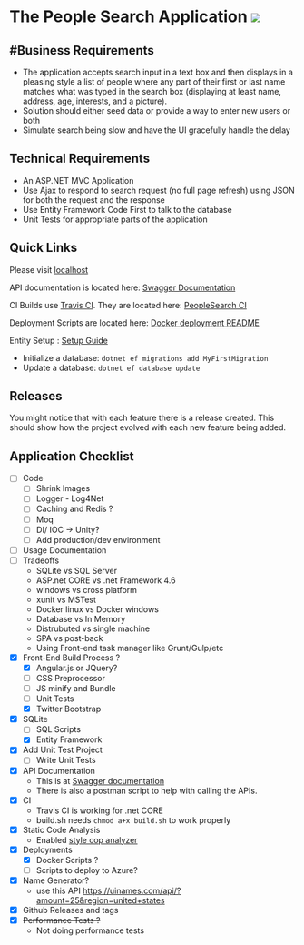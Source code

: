 The People Search Application ![](https://travis-ci.org/supermitsuba/PeopleSearch.svg?branch=master)
====================================================================================================

#Business Requirements
---------------------

- The application accepts search input in a text box and then displays in a pleasing style a list of people where any part of their first or last name matches what was typed in the search box (displaying at least name, address, age, interests, and a picture). 
- Solution should either seed data or provide a way to enter new users or both
- Simulate search being slow and have the UI gracefully handle the delay

Technical Requirements
----------------------

- An ASP.NET MVC Application 
- Use Ajax to respond to search request (no full page refresh) using JSON for both the request and the response
- Use Entity Framework Code First to talk to the database
- Unit Tests for appropriate parts of the application

Quick Links
-----------

Please visit [localhost](http://localhost:8000/)

API documentation is located here: [Swagger Documentation](https://github.com/supermitsuba/PeopleSearch/tree/master/documentation)

CI Builds use [Travis CI](https://travis-ci.com/).  They are located here: [PeopleSearch CI](https://travis-ci.org/supermitsuba/PeopleSearch)

Deployment Scripts are located here: [Docker deployment README](https://github.com/supermitsuba/PeopleSearch/tree/master/deployment/docker)

Entity Setup : [Setup Guide](https://docs.microsoft.com/en-us/ef/core/get-started/netcore/new-db-sqlite)

- Initialize a database: ```dotnet ef migrations add MyFirstMigration```
- Update a database: ```dotnet ef database update```

Releases
--------

You might notice that with each feature there is a release created.  This should show how the project evolved with each new feature being added.

Application Checklist
---------------------

- [ ] Code
  - [ ] Shrink Images
  - [ ] Logger - Log4Net
  - [ ] Caching and Redis ?
  - [ ] Moq
  - [ ] DI/ IOC -> Unity?
  - [ ] Add production/dev environment
- [ ] Usage Documentation
- [ ] Tradeoffs
  - SQLite vs SQL Server
  - ASP.net CORE vs .net Framework 4.6
  - windows vs cross platform
  - xunit vs MSTest
  - Docker linux vs Docker windows
  - Database vs In Memory
  - Distrubuted vs single machine
  - SPA vs post-back 
  - Using Front-end task manager like Grunt/Gulp/etc
- [X] Front-End Build Process ?
  - [X] Angular.js or JQuery?
  - [ ] CSS Preprocessor
  - [ ] JS minify and Bundle
  - [ ] Unit Tests
  - [X] Twitter Bootstrap
- [X] SQLite
  - [ ] SQL Scripts
  - [X] Entity Framework
- [X] Add Unit Test Project
  - [ ] Write Unit Tests
- [X] API Documentation
  - This is at [Swagger documentation](https://github.com/supermitsuba/PeopleSearch/tree/master/documentation)
  - There is also a postman script to help with calling the APIs.
- [X] CI
  - Travis CI is working for .net CORE
  - build.sh needs ```chmod a+x build.sh``` to work properly
- [X] Static Code Analysis
  - Enabled [style cop analyzer](https://github.com/DotNetAnalyzers/StyleCopAnalyzers/blob/master/documentation/Configuration.md)
- [X] Deployments
  - [X] Docker Scripts ?
  - [ ] Scripts to deploy to Azure?
- [X] Name Generator?
  - use this API https://uinames.com/api/?amount=25&region=united+states
- [X] Github Releases and tags
- [X] ~~Performance Tests ?~~
  - Not doing performance tests
